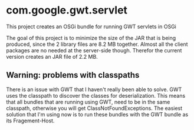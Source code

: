 com.google.gwt.servlet
======================

This project creates an OSGi bundle for running GWT servlets in OSGi

The goal of this project is to minimize the size of the JAR that is being produced, since the 2 library files are 8.2 MB together. Almost all the client packages are no needed at the server-side though. Therefor the current version creates an JAR file of 2.2 MB.

Warning: problems with classpaths
---------------------------------

There is an issue with GWT that I haven't really been able to solve. GWT uses the classpath to discover the classes for deserialization. This means that all bundles that are running using GWT, need to be in the same classpath, otherwise you will get ClassNotFoundExceptions. The easiest solution that I'm using now is to run these bundles with the GWT bundle as its Fragement-Host.
